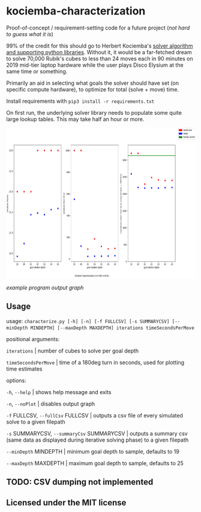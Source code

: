 # kociemba-characterization

Proof-of-concept / requirement-setting code for a future project (*not hard to guess what it is*)

99% of the credit for this should go to Herbert Kociemba's [solver algorithm and supporting python libraries](https://github.com/hkociemba/RubiksCube-TwophaseSolver/tree/master). Without it, it would be a far-fetched dream to solve 70,000 Rubik's cubes to less than 24 moves each in 90 minutes on 2019 mid-tier laptop hardware while the user plays Disco Elysium at the same time or something.

Primarily an aid in selecting what goals the solver should have set (on specific compute hardware), to optimize for total (solve + move) time.

Install requirements with `pip3 install -r requirements.txt`

On first run, the underlying solver library needs to populate some quite large lookup tables. This may take half an hour or more.

<img src="example.png" width="800" height="400">

*example program output graph*

## Usage
usage: `characterize.py [-h] [-n] [-f FULLCSV] [-s SUMMARYCSV] [--minDepth MINDEPTH] [--maxDepth MAXDEPTH] iterations timeSecondsPerMove`

positional arguments:

  `iterations`         | number of cubes to solve per goal depth

  `timeSecondsPerMove` | time of a 180deg turn in seconds, used for plotting time estimates

options:

  `-h`, `--help`            | shows help message and exits

  `-n`, `--noPlot`          | disables output graph

  `-f` FULLCSV, `--fullCsv` FULLCSV |
                        outputs a csv file of every simulated solve to a given filepath

  `-s` SUMMARYCSV, `--summaryCsv` SUMMARYCSV |
                        outputs a summary csv (same data as displayed during iterative solving phase) to a given filepath

  `--minDepth` MINDEPTH  | minimum goal depth to sample, defaults to 19
  
  `--maxDepth` MAXDEPTH  | maximum goal depth to sample, defaults to 25

## TODO: CSV dumping not implemented

## Licensed under the MIT license